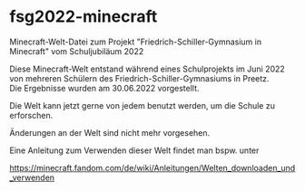 # fsg2022-minecraft

Minecraft-Welt-Datei zum Projekt "Friedrich-Schiller-Gymnasium in Minecraft" vom Schuljubiläum 2022

Diese Minecraft-Welt entstand während eines Schulprojekts im Juni 2022 von mehreren 
Schülern des Friedrich-Schiller-Gymnasiums in Preetz.    
Die Ergebnisse wurden am 30.06.2022 vorgestellt.

Die Welt kann jetzt gerne von jedem benutzt werden, um die Schule zu erforschen.

Änderungen an der Welt sind nicht mehr vorgesehen.

Eine Anleitung zum Verwenden dieser Welt findet man bspw. unter

https://minecraft.fandom.com/de/wiki/Anleitungen/Welten_downloaden_und_verwenden
